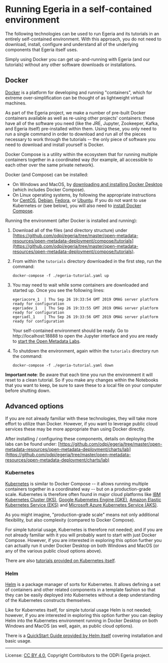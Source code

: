 <!-- SPDX-License-Identifier: CC-BY-4.0 -->
<!-- Copyright Contributors to the ODPi Egeria project. -->

# Running Egeria in a self-contained environment

The following technologies can be used to run Egeria and its tutorials in an entirely self-contained environment.
With this approach, you do not need to download, install, configure and understand all of the underlying components
that Egeria itself uses.

Simply using Docker you can get up-and-running with Egeria (and our tutorials) without any other software downloads
or installations.

## Docker

[Docker](https://www.docker.com) is a platform for developing and running "containers", which for extreme
over-simplification can be thought of as lightweight virtual machines.

As part of the Egeria project, we make a number of pre-built Docker containers available as well as re-using
other projects' containers: these have all of the software you need (like the JRE, Jupyter, Zookeeper, Kafka, and
Egeria itself) pre-installed within them. Using these, you only need to run a single command in order to download
and run all of the pieces necessary to work through the tutorials -- the only piece of software you need to download
and install yourself is Docker.

Docker Compose is a utility within the ecosystem that for running multiple containers together in a coordinated
way (for example, all accessible to each other over the same private network).

Docker (and Compose) can be installed:

- On Windows and MacOS, by [downloading and installing Docker Desktop](https://hub.docker.com/?overlay=onboarding)
(which includes Docker Compose).
- On Linux operating systems, by following the appropriate instructions for [CentOS](https://docs.docker.com/v17.12/install/linux/docker-ce/centos/),
[Debian](https://docs.docker.com/v17.12/install/linux/docker-ce/debian/), [Fedora](https://docs.docker.com/v17.12/install/linux/docker-ce/fedora/),
or [Ubuntu](https://docs.docker.com/v17.12/install/linux/docker-ce/ubuntu/). If you do not want to use Kubernetes or
(see below), you will also need to [install Docker Compose](https://github.com/docker/compose/releases).

Running the environment (after Docker is installed and running):

1. Download all of the files (and directory structure) under
[https://github.com/odpi/egeria/tree/master/open-metadata-resources/open-metadata-deployment/compose/tutorials](https://github.com/odpi/egeria/tree/master/open-metadata-resources/open-metadata-deployment/compose/tutorials).

1. From within the `tutorials` directory downloaded in the first step, run the command:

    ```shell script
    docker-compose -f ./egeria-tutorial.yaml up
    ```

1. You may need to wait while some containers are downloaded and started up. Once you see the following lines:

    ```text
    egeriacore_1  | Thu Sep 26 19:33:54 GMT 2019 OMAG server platform ready for configuration
    egeriadev_1   | Thu Sep 26 19:33:55 GMT 2019 OMAG server platform ready for configuration
    egeriadl_1    | Thu Sep 26 19:33:56 GMT 2019 OMAG server platform ready for configuration
    ```

    Your self-contained environment should be ready.  Go to http://localhost:18888 to open the Jupyter interface and
    you are ready to [start the Open Metadata Labs](../../open-metadata-labs).

1. To shutdown the environment, again within the `tutorials` directory run the command:

    ```shell script
    docker-compose -f ./egeria-tutorial.yaml down
    ```

**Important note**: Be aware that each time you run the environment it will reset to a clean tutorial. So if you make
any changes within the Notebooks that you want to keep, be sure to save these to a local file on your computer before
shutting down.

## Advanced options

If you are not already familiar with these technologies, they will take more effort to utilize than Docker. However, if
you want to leverage public cloud services these may be more appropriate than using Docker directly.

After installing / configuring these components, details on deploying the labs can be found under:
[https://github.com/odpi/egeria/tree/master/open-metadata-resources/open-metadata-deployment/charts/lab](https://github.com/odpi/egeria/tree/master/open-metadata-resources/open-metadata-deployment/charts/lab)

### Kubernetes

[Kubernetes](https://kubernetes.io) is similar to Docker Compose -- it allows running multiple containers together in
a coordinated way -- but on a production-grade scale. Kubernetes is therefore often found in major cloud platforms like
[IBM Kubernetes Cluster (IKS)](https://cloud.ibm.com/kubernetes/catalog/cluster), [Google Kubernetes Engine (GKE)](https://cloud.google.com/kubernetes-engine/),
 [Amazon Elastic Kubernetes Service (EKS)](https://aws.amazon.com/eks/) and [Microsoft Azure Kubernetes Service (AKS)](https://azure.microsoft.com/services/kubernetes-service).

As you might imagine, "production-grade scale" means not only additional flexibility, but also complexity (compared to
Docker Compose).

For simple tutorial usage, Kubernetes is therefore not needed; and if you are not already familiar with it you will
probably want to start with just Docker Compose. However, if you are interested in exploring this option further you
can actually run it under Docker Desktop on both Windows and MacOS (or any of the various public cloud options above).

There are also [tutorials provided on Kubernetes itself](https://kubernetes.io/docs/tutorials/kubernetes-basics/).

### Helm

[Helm](https://helm.sh) is a package manager of sorts for Kubernetes. It allows defining a set of containers and other
related components in a template fashion so that they can be easily deployed into Kubernetes without a deep
understanding of the Kubernetes constructs themselves.

Like for Kubernetes itself, for simple tutorial usage Helm is not needed; however, if you are interested in exploring
this option further you can deploy Helm into the Kubernetes environment running in Docker Desktop on both Windows and
MacOS (as well, again, as public cloud options).

There is a [QuickStart Guide provided by Helm itself](https://helm.sh/docs/using_helm/#quickstart) covering
installation and basic usage.


----
License: [CC BY 4.0](https://creativecommons.org/licenses/by/4.0/),
Copyright Contributors to the ODPi Egeria project.
